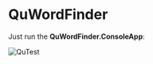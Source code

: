 # QuWordFinder

Just run the **QuWordFinder.ConsoleApp**:

![QuTest](https://github.com/Zulu55/QuWordFinder/assets/12401602/b1be76f7-4a8f-4daa-9e60-f6551aa44db2)

